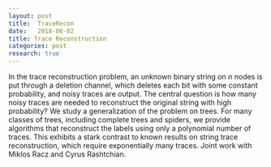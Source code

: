 ```yaml
---
layout: post
title:  TraceRecon
date:   2018-06-02
title: Trace Reconstruction
categories: post
research: true
---
```


In the trace reconstruction problem, an unknown binary string on *n* nodes is put through a deletion channel, which deletes each bit with some constant probability, and noisy traces are output. The central question is how many noisy traces are needed to reconstruct the original string with high probability? We study a generalization of the problem on trees. For many classes of trees, including complete trees and spiders, we provide algorithms that reconstruct the labels using only a polynomial number of traces. This exhibits a stark contrast to known results on string trace reconstruction, which require exponentially many traces. Joint work with Miklos Racz and Cyrus Rashtchian.